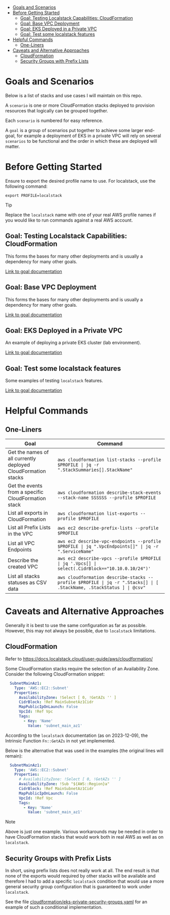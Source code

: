 - [Goals and Scenarios](#goals-and-scenarios)
- [Before Getting Started](#before-getting-started)
  - [Goal: Testing Localstack Capabilities: CloudFormation](#goal-testing-localstack-capabilities-cloudformation)
  - [Goal: Base VPC Deployment](#goal-base-vpc-deployment)
  - [Goal: EKS Deployed in a Private VPC](#goal-eks-deployed-in-a-private-vpc)
  - [Goal: Test some localstack features](#goal-test-some-localstack-features)
- [Helpful Commands](#helpful-commands)
  - [One-Liners](#one-liners)
- [Caveats and Alternative Approaches](#caveats-and-alternative-approaches)
  - [CloudFormation](#cloudformation)
  - [Security Groups with Prefix Lists](#security-groups-with-prefix-lists)

# Goals and Scenarios

Below is a list of stacks and use cases I will maintain on this repo.

A `scenario` is one or more CloudFormation stacks deployed to provision resources that logically can be grouped together.

Each `scenario` is numbered for easy reference.

A `goal` is a group of scenarios put together to achieve some larger end-goal, for example a deployment of EKS in a private VPC will rely on several `scenarios` to be functional and the order in which these are deployed will matter.

# Before Getting Started

Ensure to export the desired profile name to use. For localstack, use the following command:

```shell
export PROFILE=localstack
```

> [!TIP]
> Replace the `localstack` name with one of your real AWS profile names if you would like to run commands against a real AWS account.

## Goal: Testing Localstack Capabilities: CloudFormation

This forms the bases for many other deployments and is usually a dependency for many other goals.

[Link to goal documentation](./general/README.md)

## Goal: Base VPC Deployment

This forms the bases for many other deployments and is usually a dependency for many other goals.

[Link to goal documentation](./vpc-private-with-limited-public-access/README.md)

## Goal: EKS Deployed in a Private VPC

An example of deploying a private EKS cluster (lab environment).

[Link to goal documentation](./eks/README.md)

## Goal: Test some localstack features

Some examples of testing `localstack` features.

[Link to goal documentation](./general/README.md)

# Helpful Commands

## One-Liners

| Goal                                                          | Command                                                                                                                |
|---------------------------------------------------------------|------------------------------------------------------------------------------------------------------------------------|
| Get the names of all currently deployed CloudFormation stacks | `aws cloudformation list-stacks --profile $PROFILE \| jq -r ".StackSummaries[].StackName"`                             |
| Get the events from a specific CloudFormation stack           | `aws cloudformation describe-stack-events --stack-name SSSSSS --profile $PROFILE`                                      |
| List all exports in CloudFormation                            | `aws cloudformation list-exports --profile $PROFILE`                                                                   |
| List all Prefix Lists in the VPC                              | `aws ec2 describe-prefix-lists --profile $PROFILE`                                                                     |
| List all VPC Endpoints                                        | `aws ec2 describe-vpc-endpoints --profile $PROFILE \| jq ".VpcEndpoints[]" \| jq -r ".ServiceName"`                    |
| Describe the created VPC                                      | `aws ec2 describe-vpcs --profile $PROFILE \| jq '.Vpcs[] \| select(.CidrBlock=="10.10.0.10/24")'`                      |
| List all stacks statuses as CSV data                          | `aws cloudformation describe-stacks --profile $PROFILE \| jq -r ".Stacks[] \| [ .StackName, .StackStatus ] \| @csv"`   |

# Caveats and Alternative Approaches

Generally it is best to use the same configuration as far as possible. However, this may not always be possible, due to `localstack` limitations.

## CloudFormation

Refer to https://docs.localstack.cloud/user-guide/aws/cloudformation/

Some CloudFormation stacks require the selection of an Availability Zone. Consider the following CloudFormation snippet:

```yaml
  SubnetMainAz1:
    Type: 'AWS::EC2::Subnet'
    Properties:
      AvailabilityZone: !Select [ 0, !GetAZs '' ]
      CidrBlock: !Ref MainSubnetAz1Cidr
      MapPublicIpOnLaunch: False
      VpcId: !Ref Vpc
      Tags:
        - Key: 'Name'
          Value: 'subnet_main_az1'
```

According to the `localstack` documentation (as on 2023-12-09), the Intrinsic Function `Fn::GetAZs` in not yet implemented.

Below is the alternative that was used in the examples (the original lines will remain):

```yaml
  SubnetMainAz1:
    Type: 'AWS::EC2::Subnet'
    Properties:
      # AvailabilityZone: !Select [ 0, !GetAZs '' ]
      AvailabilityZone: !Sub "${AWS::Region}a"
      CidrBlock: !Ref MainSubnetAz1Cidr
      MapPublicIpOnLaunch: False
      VpcId: !Ref Vpc
      Tags:
        - Key: 'Name'
          Value: 'subnet_main_az1'
```

> [!NOTE]
> Above is just one example. Various workarounds may be needed in order to have CloudFormation stacks that would work both in real AWS as well as on `localstack`.

## Security Groups with Prefix Lists

In short, using prefix lists does not really work at all. The end result is that none of the exports would required by other stacks will be available and therefore I had to add a specific `localstack` condition that would use a more general security group configuration that is guaranteed to work under `localstack`.

See the file [cloudformation/eks-private-security-groups.yaml](cloudformation/eks-private-security-groups.yaml) for an example of such a conditional implementation. 
